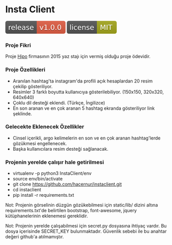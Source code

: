 # Insta Client #

[![instaclient](images/release-v1.0.0-red.svg)](https://github.com/hacernur/instaclient/releases/tag/v1.0.0)
![instaclient](images/license-MIT-yellowgreen.svg)

### **Proje Fikri**

Proje [Hipo](http://hipolabs.com/) firmasının 2015 yaz stajı için vermiş olduğu
proje ödevidir.

### **Proje Özellikleri**

* Aranılan hashtag'ta instagram'da profili açık hesaplardan 20 resim çekilip gösteriliyor.
* Resimler 3 farklı boyutta kullanıcıya gösterilebiliyor. (150x150, 320x320, 640x640)
* Çoklu dil desteği eklendi. (Türkçe, İngilizce)
* En son aranan ve en çok aranan 5 hashtag ekranda gösteriliyor link şeklinde.

### **Gelecekte Eklenecek Özellikler**

* Cinsel içerikli, argo kelimelerin en son ve en çok aranan hashtag'lerde gözükmesi engellenecek.
* Başka kullanıcılara resim desteği sağlanacak.

### **Projenin yerelde çalışır hale getirilmesi**

* virtualenv -p python3 InstaClient/env
* source env/bin/activate
* git clone https://github.com/hacernur/instaclient.git
* cd instaclient
* pip install -r requirements.txt


Not: Projenin görselinin düzgün gözükebilmesi için
static/lib/ dizini altına requirements.txt'de belirtilen
bootstrap, font-awesome, jquery kütüphanelerinin eklenemesi
gereklidir.

Not: Projenin yerelde çalışabilmesi için secret.py dosyasına 
ihtiyaç vardır. Bu dosya içerisinde SECRET_KEY bulunmaktadır.
Güvenlik sebebi ile bu anahtar değeri github'a atılmamıştır.
